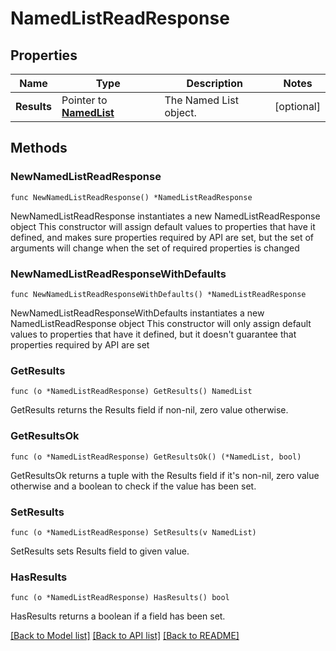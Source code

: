 # NamedListReadResponse

## Properties

Name | Type | Description | Notes
------------ | ------------- | ------------- | -------------
**Results** | Pointer to [**NamedList**](NamedList.md) | The Named List object. | [optional] 

## Methods

### NewNamedListReadResponse

`func NewNamedListReadResponse() *NamedListReadResponse`

NewNamedListReadResponse instantiates a new NamedListReadResponse object
This constructor will assign default values to properties that have it defined,
and makes sure properties required by API are set, but the set of arguments
will change when the set of required properties is changed

### NewNamedListReadResponseWithDefaults

`func NewNamedListReadResponseWithDefaults() *NamedListReadResponse`

NewNamedListReadResponseWithDefaults instantiates a new NamedListReadResponse object
This constructor will only assign default values to properties that have it defined,
but it doesn't guarantee that properties required by API are set

### GetResults

`func (o *NamedListReadResponse) GetResults() NamedList`

GetResults returns the Results field if non-nil, zero value otherwise.

### GetResultsOk

`func (o *NamedListReadResponse) GetResultsOk() (*NamedList, bool)`

GetResultsOk returns a tuple with the Results field if it's non-nil, zero value otherwise
and a boolean to check if the value has been set.

### SetResults

`func (o *NamedListReadResponse) SetResults(v NamedList)`

SetResults sets Results field to given value.

### HasResults

`func (o *NamedListReadResponse) HasResults() bool`

HasResults returns a boolean if a field has been set.


[[Back to Model list]](../README.md#documentation-for-models) [[Back to API list]](../README.md#documentation-for-api-endpoints) [[Back to README]](../README.md)


